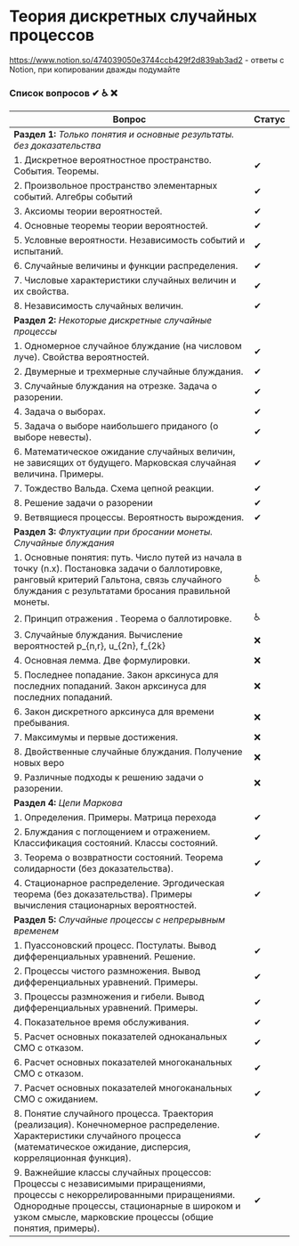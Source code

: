 # Теория дискретных случайных процессов
https://www.notion.so/474039050e3744ccb429f2d839ab3ad2 - ответы с Notion, при копировании дважды подумайте
### Список вопросов ✔ ♿ ❌

| Вопрос                                                       | Статус |
| ------------------------------------------------------------ | ------ |
| **Раздел 1:** *Только понятия и основные результаты. без доказательства*|
|1.	Дискретное вероятностное пространство. События. Теоремы.|✔   |
|2.	Произвольное пространство элементарных событий. Алгебры событий|✔   |
|3. Аксиомы теории вероятностей.|✔   |
|4. Основные теоремы теории вероятностей.|✔   |
|5. Условные вероятности. Независимость событий и испытаний.|✔   |
|6. Случайные величины и функции распределения. |✔   |
|7. Числовые характеристики случайных величин и их свойства.|✔   |
|8. Независимость случайных величин. |✔   |
|**Раздел 2:** *Некоторые дискретные случайные процессы*|
|1. Одномерное случайное блуждание (на числовом луче). Свойства вероятностей.|✔    |
|2. Двумерные и трехмерные случайные блуждания.|✔     |
|3. Случайные блуждания на отрезке. Задача о разорении. |✔     |
|4. Задача о выборах. |✔     |
|5. Задача о выборе наибольшего приданого (о выборе невесты).|✔     |
|6.	Математическое ожидание случайных величин, не зависящих от будущего. Марковская случайная величина. Примеры.|✔    |
|7. Тождество Вальда. Схема цепной реакции. |✔     |
|8. Решение задачи о разорении|✔     |
|9. Ветвящиеся процессы. Вероятность вырождения.|✔     |
|**Раздел 3:** *Флуктуации при бросании монеты. Случайные блуждания*|
|1. Основные понятия: путь. Число путей из начала в точку (n.x). Постановка задачи о баллотировке, ранговый критерий Гальтона, связь случайного блуждания с результатами бросания правильной монеты.|♿    |
|2. Принцип отражения . Теорема о баллотировке.|♿    |
|3. Случайные блуждания. Вычисление вероятностей p_{n,r}, u_{2n}, f_{2k} |❌    |
|4. Основная лемма. Две формулировки.|❌    |
|5. Последнее попадание. Закон арксинуса для последних попаданий.  Закон арксинуса для последних попаданий.|❌    |
|6. Закон дискретного арксинуса для времени пребывания.|❌    |
|7. Максимумы и первые достижения.|❌    |
|8. Двойственные случайные блуждания. Получение новых веро|❌    |ятностных соотношений для двойственных блужданий.
|9. Различные подходы к решению задачи о разорении.|❌    |
|**Раздел 4:** *Цепи Маркова*|
|1.	Определения. Примеры. Матрица перехода|✔    |
|2.	Блуждания с поглощением и отражением. Классификация состояний. Классы состояний.|✔   |
|3.	Теорема о возвратности состояний. Теорема солидарности (без доказательства).|✔   |
|4.	Стационарное распределение. Эргодическая теорема (без доказательства). Примеры вычисления стационарных вероятностей.|✔    |
|**Раздел 5:** *Случайные процессы с непрерывным временем*|
|1.	Пуассоновский процесс. Постулаты. Вывод дифференциальных уравнений. Решение.|✔   |
|2.	Процессы чистого размножения. Вывод дифференциальных уравнений. Примеры.|✔   |
|3.	Процессы размножения и гибели.  Вывод дифференциальных уравнений. Примеры.|✔   |
|4.	Показательное время обслуживания. |✔   |
|5.	Расчет основных показателей одноканальных СМО с отказом.|✔   |
|6.	Расчет основных показателей многоканальных СМО с отказом.|✔   |
|7.	Расчет основных показателей многоканальных СМО с ожиданием.|✔   |
|8.	Понятие случайного процесса. Траектория (реализация). Конечномерное распределение. Характеристики случайного процесса (математическое ожидание, дисперсия, корреляционная функция).|✔    |
|9.	Важнейшие классы случайных процессов: Процессы с независимыми приращениями, процессы с некоррелированными приращениями. Однородные процессы, стационарные в широком и узком смысле, марковские процессы (общие понятия, примеры).|✔    |
